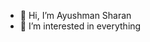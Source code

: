 - 👋 Hi, I’m Ayushman Sharan
- 👀 I’m interested in everything


<!---
ayushmansharan/ayushmansharan is a ✨ special ✨ repository because its `README.md` (this file) appears on your GitHub profile.
You can click the Preview link to take a look at your changes.
--->
